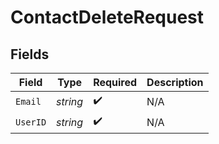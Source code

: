 # ContactDeleteRequest


## Fields

| Field              | Type               | Required           | Description        |
| ------------------ | ------------------ | ------------------ | ------------------ |
| `Email`            | *string*           | :heavy_check_mark: | N/A                |
| `UserID`           | *string*           | :heavy_check_mark: | N/A                |
